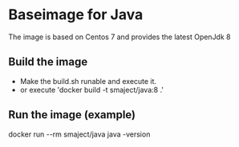 # Baseimage for Java
The image is based on Centos 7 and provides the latest OpenJdk 8

## Build the image 
- Make the build.sh runable and execute it.
- or execute 'docker build -t smaject/java:8 .'

## Run the image (example)
docker run --rm smaject/java java -version 